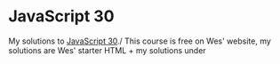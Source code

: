 # JavaScript 30
My solutions to [JavaScript 30](https://javascript30.com/)./ 
This course is free on Wes' website, my solutions are Wes' starter HTML + my solutions under <script> tag

- **10. Hold Shift to Check Multiple Checkboxes**/
    JS: 98 - 134 
